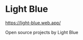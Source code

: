 # Light Blue

<a href="https://light-blue.web.app/">https://light-blue.web.app/</a>

Open source projects by Light Blue
